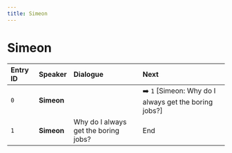 ```yaml
---
title: Simeon
---
```


# Simeon


| Entry ID | Speaker | Dialogue | Next |
| :------- | :------ | :------- | :------------ |
| `0` | **Simeon** |  | ➡️ `1` \[Simeon: Why do I always get the boring jobs?\] |
| `1` | **Simeon** | Why do I always get the boring jobs? | End |
